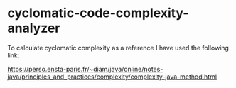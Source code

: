 # cyclomatic-code-complexity-analyzer

 To calculate cyclomatic complexity as a reference I have used the following link:
 
 https://perso.ensta-paris.fr/~diam/java/online/notes-java/principles_and_practices/complexity/complexity-java-method.html
